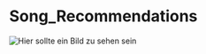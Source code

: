# Song_Recommendations

![Hier sollte ein Bild zu sehen sein](https://i.pinimg.com/564x/82/aa/80/82aa8009fdea2e261cfc371eb80a7e0b.jpg)

<img src="https://i.pinimg.com/564x/82/aa/80/82aa8009fdea2e261cfc371eb80a7e0b.jpg" width="10">
